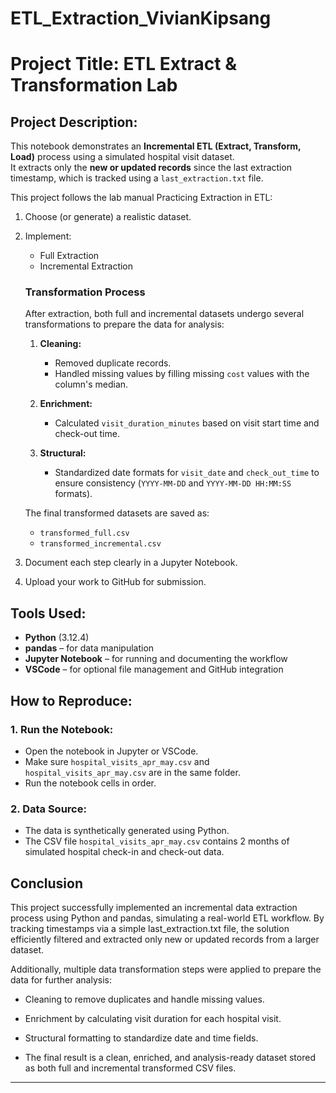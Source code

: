 # ETL_Extraction_VivianKipsang

# Project Title: ETL Extract & Transformation Lab

## Project Description:
This notebook demonstrates an **Incremental ETL (Extract, Transform, Load)** process using a simulated hospital visit dataset.  
It extracts only the **new or updated records** since the last extraction timestamp, which is tracked using a `last_extraction.txt` file.

This project follows the lab manual Practicing Extraction in ETL:
1. Choose (or generate) a realistic dataset.
2. Implement:
    - Full Extraction
     - Incremental Extraction

    ### Transformation Process

    After extraction, both full and incremental datasets undergo several transformations to prepare the data for analysis:
    
    1. **Cleaning:**  
       - Removed duplicate records.
       - Handled missing values by filling missing `cost` values with the column's median.
    
    2. **Enrichment:**  
       - Calculated `visit_duration_minutes` based on visit start time and check-out time.
    
    3. **Structural:**  
       - Standardized date formats for `visit_date` and `check_out_time` to ensure consistency (`YYYY-MM-DD` and `YYYY-MM-DD HH:MM:SS` formats).
    
    The final transformed datasets are saved as:
    
    - `transformed_full.csv`
    - `transformed_incremental.csv`

3. Document each step clearly in a Jupyter Notebook.
4. Upload your work to GitHub for submission.

##  Tools Used:
- **Python** (3.12.4)
- **pandas** – for data manipulation
- **Jupyter Notebook** – for running and documenting the workflow
- **VSCode** – for optional file management and GitHub integration


##  How to Reproduce:

### 1. Run the Notebook:
- Open the notebook in Jupyter or VSCode.
- Make sure `hospital_visits_apr_may.csv` and `hospital_visits_apr_may.csv` are in the same folder.
- Run the notebook cells in order.

### 2. Data Source:
- The data is synthetically generated using Python.
- The CSV file `hospital_visits_apr_may.csv` contains 2 months of simulated hospital check-in and check-out data.

## Conclusion 
This project successfully implemented an incremental data extraction process using Python and pandas, simulating a real-world ETL workflow.
By tracking timestamps via a simple last_extraction.txt file, the solution efficiently filtered and extracted only new or updated records from a larger dataset.

Additionally, multiple data transformation steps were applied to prepare the data for further analysis:

- Cleaning to remove duplicates and handle missing values.

- Enrichment by calculating visit duration for each hospital visit.

- Structural formatting to standardize date and time fields.

- The final result is a clean, enriched, and analysis-ready dataset stored as both full and incremental transformed CSV files.



---


